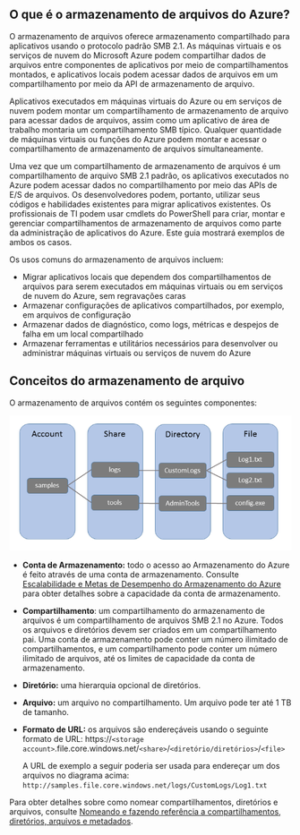 ## O que é o armazenamento de arquivos do Azure?

O armazenamento de arquivos oferece armazenamento compartilhado para aplicativos usando o protocolo padrão SMB 2.1. As máquinas virtuais e os serviços de nuvem do Microsoft Azure podem compartilhar dados de arquivos entre componentes de aplicativos por meio de compartilhamentos montados, e aplicativos locais podem acessar dados de arquivos em um compartilhamento por meio da API de armazenamento de arquivo.

Aplicativos executados em máquinas virtuais do Azure ou em serviços de nuvem podem montar um compartilhamento de armazenamento de arquivo para acessar dados de arquivos, assim como um aplicativo de área de trabalho montaria um compartilhamento SMB típico. Qualquer quantidade de máquinas virtuais ou funções do Azure podem montar e acessar o compartilhamento de armazenamento de arquivos simultaneamente.

Uma vez que um compartilhamento de armazenamento de arquivos é um compartilhamento de arquivo SMB 2.1 padrão, os aplicativos executados no Azure podem acessar dados no compartilhamento por meio das APIs de E/S de arquivos. Os desenvolvedores podem, portanto, utilizar seus códigos e habilidades existentes para migrar aplicativos existentes. Os profissionais de TI podem usar cmdlets do PowerShell para criar, montar e gerenciar compartilhamentos de armazenamento de arquivos como parte da administração de aplicativos do Azure. Este guia mostrará exemplos de ambos os casos.

Os usos comuns do armazenamento de arquivos incluem:

- Migrar aplicativos locais que dependem dos compartilhamentos de arquivos para serem executados em máquinas virtuais ou em serviços de nuvem do Azure, sem regravações caras
- Armazenar configurações de aplicativos compartilhados, por exemplo, em arquivos de configuração
- Armazenar dados de diagnóstico, como logs, métricas e despejos de falha em um local compartilhado 
- Armazenar ferramentas e utilitários necessários para desenvolver ou administrar máquinas virtuais ou serviços de nuvem do Azure

## Conceitos do armazenamento de arquivo

O armazenamento de arquivos contém os seguintes componentes:

![files-concepts][files-concepts]

-   **Conta de Armazenamento:** todo o acesso ao Armazenamento do Azure é feito através de uma conta de armazenamento. Consulte [Escalabilidade e Metas de Desempenho do Armazenamento do Azure](http://msdn.microsoft.com/library/azure/dn249410.aspx) para obter detalhes sobre a capacidade da conta de armazenamento.

-   **Compartilhamento**: um compartilhamento do armazenamento de arquivos é um compartilhamento de arquivos SMB 2.1 no Azure. Todos os arquivos e diretórios devem ser criados em um compartilhamento pai. Uma conta de armazenamento pode conter um número ilimitado de compartilhamentos, e um compartilhamento pode conter um número ilimitado de arquivos, até os limites de capacidade da conta de armazenamento.

-   **Diretório:** uma hierarquia opcional de diretórios.

-	**Arquivo:** um arquivo no compartilhamento. Um arquivo pode ter até 1 TB de tamanho.

-   **Formato de URL:** os arquivos são endereçáveis usando o seguinte formato de URL: https://`<storage
    account>`.file.core.windows.net/`<share>`/`<diretório/diretórios>`/`<file>`
    
    A URL de exemplo a seguir poderia ser usada para endereçar um dos arquivos no diagrama acima: `http://samples.file.core.windows.net/logs/CustomLogs/Log1.txt`

Para obter detalhes sobre como nomear compartilhamentos, diretórios e arquivos, consulte [Nomeando e fazendo referência a compartilhamentos, diretórios, arquivos e metadados](http://msdn.microsoft.com/library/azure/dn167011.aspx).

[files-concepts]: ./media/storage-file-concepts-include/files-concepts.png

<!---HONumber=August15_HO6-->
